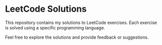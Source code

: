 # LeetCode Solutions

This repository contains my solutions to LeetCode exercises. Each exercise is solved using a specific programming language.

Feel free to explore the solutions and provide feedback or suggestions.
